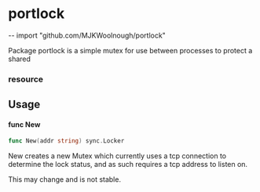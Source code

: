# portlock
--
    import "github.com/MJKWoolnough/portlock"

Package portlock is a simple mutex for use between processes to protect a shared
### resource

## Usage

#### func  New

```go
func New(addr string) sync.Locker
```
New creates a new Mutex which currently uses a tcp connection to determine the
lock status, and as such requires a tcp address to listen on.

This may change and is not stable.
